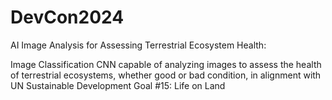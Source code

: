 # DevCon2024
AI Image Analysis for Assessing Terrestrial Ecosystem Health:

Image Classification CNN capable of analyzing images to assess the health of terrestrial ecosystems, whether good or bad condition, in alignment with UN Sustainable Development Goal #15: Life on Land
